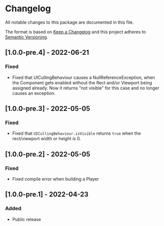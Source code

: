 # Changelog
All notable changes to this package are documented in this file.

The format is based on [Keep a Changelog](http://keepachangelog.com/en/1.0.0/)
and this project adheres to [Semantic Versioning](http://semver.org/spec/v2.0.0.html).

## [1.0.0-pre.4] - 2022-06-21
### Fixed
 - Fixed that UICullingBehaviour causes a NullReferenceException, when the Component gets enabled without the Rect and/or Viewport being assigned already. Now it returns "not visible" for this case and no longer causes an exception.

## [1.0.0-pre.3] - 2022-05-05
### Fixed
 - Fixed that ```UICullingBehaviour.isVisible``` returns ```true``` when the rect/viewport width or height is 0.

## [1.0.0-pre.2] - 2022-05-05
### Fixed
 - Fixed compile error when building a Player

## [1.0.0-pre.1] - 2022-04-23
### Added
 - Public release

